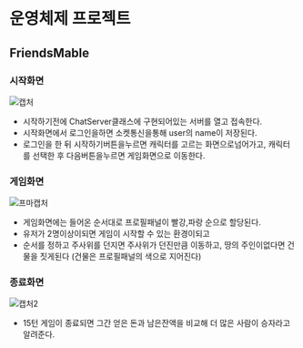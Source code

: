 # 운영체제 프로젝트
## FriendsMable

### 시작화면
![캡처](https://user-images.githubusercontent.com/53805103/63292548-e0c60180-c300-11e9-8c89-44adce00b844.PNG)
* 시작하기전에 ChatServer클래스에 구현되어있는 서버를 열고 접속한다.
* 시작화면에서 로그인을하면 소켓통신을통해 user의 name이 저장된다.
* 로그인을 한 뒤 시작하기버튼을누르면 캐릭터를 고르는 화면으로넘어가고, 캐릭터를 선택한 후 다음버튼을누르면 게임화면으로 이동한다.

### 게임화면 
![프마캡처](https://user-images.githubusercontent.com/53805103/63292179-0d2d4e00-c300-11e9-9ea6-d6a48079e589.PNG)

* 게임화면에는 들어온 순서대로 프로필패널이 빨강,파랑 순으로 할당된다.
* 유저가 2명이상이되면 게임이 시작할 수 있는 환경이되고
* 순서를 정하고 주사위를 던지면 주사위가 던진만큼 이동하고, 땅의 주인이없다면 건물을 짓게된다 (건물은 프로필패널의 색으로 지어진다)

### 종료화면 
![캡처2](https://user-images.githubusercontent.com/53805103/63292501-c429c980-c300-11e9-8fc0-bf809f8ce46f.PNG)

* 15턴 게임이 종료되면 그간 얻은 돈과 남은잔액을 비교해 더 많은 사람이 승자라고 알려준다. 
